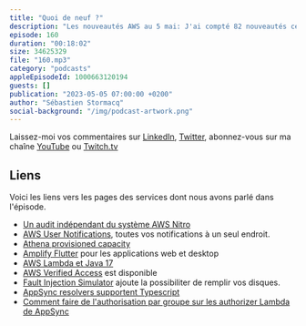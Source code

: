 ```yaml
---
title: "Quoi de neuf ?"
description: "Les nouveautés AWS au 5 mai: J'ai compté 82 nouveautés ces deux dernières semaines (-12 WoW). Java 17 est disponible sur AWS Lambda, Verified Access est disponible. Vous pouvez maintenant provisioner de la capacité sur Athena ou développer des applications web et desktop avec Amplify pour Flutter. On parle aussi de sécurité et du système Nitro. On détaille tout cela dans le podcast \U0001F399 AWS ☁️ en \U0001F1EB\U0001F1F7."
episode: 160
duration: "00:18:02"
size: 34625329
file: "160.mp3"
category: "podcasts"
appleEpisodeId: 1000663120194
guests: []
publication: "2023-05-05 07:00:00 +0200"
author: "Sébastien Stormacq"
social-background: "/img/podcast-artwork.png"
---
```


Laissez-moi vos commentaires sur [LinkedIn](https://www.linkedin.com/in/sebastienstormacq/), [Twitter](https://twitter.com/sebsto), abonnez-vous sur ma chaîne [YouTube](https://www.youtube.com/sebsto) ou [Twitch.tv](https://www.twitch.tv/sebAWS)

## Liens

Voici les liens vers les pages des services dont nous avons parlé dans l'épisode.

- [Un audit indépendant du système AWS Nitro](https://aws.amazon.com/blogs/security/delivering-on-the-aws-digital-sovereignty-pledge-control-without-compromise/)
- [AWS User Notifications](https://aws.amazon.com/blogs/aws/new-set-up-your-aws-notifications-in-one-place/), toutes vos notifications à un seul endroit.
- [Athena provisioned capacity](https://aws.amazon.com/blogs/aws/introducing-athena-provisioned-capacity/)
- [Amplify Flutter](https://aws.amazon.com/es/blogs/mobile/amplify-flutter-announces-general-availability-for-web-and-desktop-support/) pour les applications web et desktop
- [AWS Lambda et Java 17](https://aws.amazon.com/blogs/compute/java-17-runtime-now-available-on-aws-lambda/)
- [AWS Verified Access](https://aws.amazon.com/about-aws/whats-new/2023/04/aws-verified-access-generally-available/) est disponible
- [Fault Injection Simulator](https://aws.amazon.com/about-aws/whats-new/2023/04/aws-fault-injection-simulator-amazon-ec2-instance-disk-fill/) ajoute la possibiliter de remplir vos disques.
- [AppSync resolvers supportent Typescript](https://aws.amazon.com/about-aws/whats-new/2023/04/aws-appsync-typescript-maps-javascript-resolvers/)
- [Comment faire de l'authorisation par groupe sur les authorizer Lambda de AppSync](https://theburningmonk.com/2021/09/group-based-auth-with-appsync-lambda-authoriser/)
